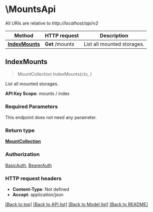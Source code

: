 # \MountsApi

All URIs are relative to *http://localhost/api/v2*

Method | HTTP request | Description
------------- | ------------- | -------------
[**IndexMounts**](MountsApi.md#IndexMounts) | **Get** /mounts | List all mounted storages.



## IndexMounts

> MountCollection IndexMounts(ctx, )

List all mounted storages.

**API Key Scope**: mounts / index

### Required Parameters

This endpoint does not need any parameter.

### Return type

[**MountCollection**](mount_collection.md)

### Authorization

[BasicAuth](../README.md#BasicAuth), [BearerAuth](../README.md#BearerAuth)

### HTTP request headers

- **Content-Type**: Not defined
- **Accept**: application/json

[[Back to top]](#) [[Back to API list]](../README.md#documentation-for-api-endpoints)
[[Back to Model list]](../README.md#documentation-for-models)
[[Back to README]](../README.md)

